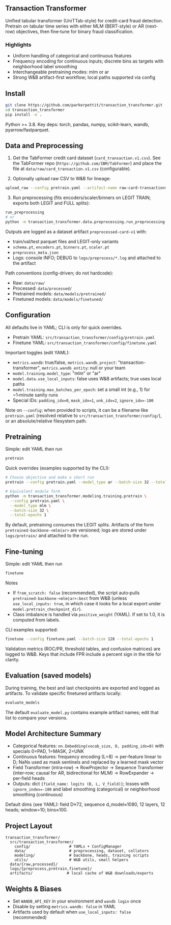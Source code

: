## Transaction Transformer

Unified tabular transformer (UniTTab-style) for credit-card fraud detection. Pretrain on tabular time series with either MLM (BERT-style) or AR (next-row) objectives, then fine‑tune for binary fraud classification.

### Highlights
- Uniform handling of categorical and continuous features
- Frequency encoding for continuous inputs; discrete bins as targets with neighborhood label smoothing
- Interchangeable pretraining modes: mlm or ar
- Strong W&B artifact-first workflow; local paths supported via config

## Install

```bash
git clone https://github.com/parkerpettit/transaction_transformer.git
cd transaction_transformer
pip install -e .
```

Python >= 3.8. Key deps: torch, pandas, numpy, scikit-learn, wandb, pyarrow/fastparquet.

## Data and Preprocessing

1) Get the TabFormer credit card dataset (`card_transaction.v1.csv`). See the TabFormer repo (`https://github.com/IBM/TabFormer`) and place the file at `data/raw/card_transaction.v1.csv` (configurable).

2) Optionally upload raw CSV to W&B for lineage:
```bash
upload_raw --config pretrain.yaml --artifact-name raw-card-transactions-v1
```

3) Run preprocessing (fits encoders/scaler/binners on LEGIT TRAIN; exports both LEGIT and FULL splits):
```bash
run_preprocessing
# or
python -m transaction_transformer.data.preprocessing.run_preprocessing
```
Outputs are logged as a dataset artifact `preprocessed-card-v1` with:
- train/val/test parquet files and LEGIT-only variants
- `schema.pt`, `encoders.pt`, `binners.pt`, `scaler.pt`
- `preprocess_meta.json`
- Logs: console INFO; DEBUG to `logs/preprocess/*.log` and attached to the artifact

Path conventions (config-driven; do not hardcode):
- Raw: `data/raw/`
- Processed: `data/processed/`
- Pretrained models: `data/models/pretrained/`
- Finetuned models: `data/models/finetuned/`

## Configuration

All defaults live in YAML; CLI is only for quick overrides.
- Pretrain YAML: `src/transaction_transformer/config/pretrain.yaml`
- Finetune YAML: `src/transaction_transformer/config/finetune.yaml`

Important toggles (edit YAML):
- `metrics.wandb`: true/false, `metrics.wandb_project`: "transaction-transformer", `metrics.wandb_entity`: null or your team
- `model.training.model_type`: "mlm" or "ar"
- `model.data.use_local_inputs`: false uses W&B artifacts; true uses local paths
- `model.training.max_batches_per_epoch`: set a small int (e.g., 1) for ~1‑minute sanity runs
- Special IDs: `padding_idx=0`, `mask_idx=1`, `unk_idx=2`, `ignore_idx=-100`

Note on `--config`: when provided to scripts, it can be a filename like `pretrain.yaml` (resolved relative to `src/transaction_transformer/config/`), or an absolute/relative filesystem path.

## Pretraining

Simple: edit YAML then run
```bash
pretrain
```

Quick overrides (examples supported by the CLI):
```bash
# Choose objective and make a short run
pretrain --config pretrain.yaml --model_type ar --batch-size 32 --total-epochs 1

# Equivalent module form
python -m transaction_transformer.modeling.training.pretrain \
  --config pretrain.yaml \
  --model_type mlm \
  --batch-size 32 \
  --total-epochs 1
```

By default, pretraining consumes the LEGIT splits. Artifacts of the form `pretrained-backbone-<mlm|ar>` are versioned; logs are stored under `logs/pretrain/` and attached to the run.

## Fine‑tuning

Simple: edit YAML then run
```bash
finetune
```

Notes
- If `from_scratch: false` (recommended), the script auto‑pulls `pretrained-backbone-<mlm|ar>:best` from W&B (unless `use_local_inputs: true`, in which case it looks for a local export under `model.pretrain_checkpoint_dir`).
- Class imbalance is handled via `positive_weight` (YAML). If set to 1.0, it is computed from labels.

CLI examples supported:
```bash
finetune --config finetune.yaml --batch-size 128 --total-epochs 1
```

Validation metrics (ROC/PR, threshold tables, and confusion matrices) are logged to W&B. Keys that include FPR include a percent sign in the title for clarity.

## Evaluation (saved models)

During training, the best and last checkpoints are exported and logged as artifacts. To validate specific finetuned artifacts locally:
```bash
evaluate_models
```
The default `evaluate_model.py` contains example artifact names; edit that list to compare your versions.

## Model Architecture Summary
- Categorical features: `nn.Embedding(vocab_size, D, padding_idx=0)` with specials 0=PAD, 1=MASK, 2=UNK
- Continuous features: frequency encoding (L=8) -> per‑feature linear to D; NaNs used as mask sentinels and replaced by a learned mask vector
- Field Transformer (intra‑row) -> RowProjector -> Sequence Transformer (inter‑row; causal for AR, bidirectional for MLM) -> RowExpander -> per‑field heads
- Outputs: dict `{field_name: logits (B, L, V_field)}`; losses with `ignore_index=-100` and label smoothing (categorical) or neighborhood smoothing (continuous)

Default dims (see YAML): field D≈72, sequence d_model≈1080, 12 layers, 12 heads; window=10; bins≈100.

## Project Layout
```
transaction_transformer/
  src/transaction_transformer/
    config/                 # YAMLs + ConfigManager
    data/                   # preprocessing, dataset, collators
    modeling/               # backbone, heads, training scripts
    utils/                  # W&B utils, small helpers
  data/{raw,processed}/
  logs/{preprocess,pretrain,finetune}/
  artifacts/               # local cache of W&B downloads/exports
```

## Weights & Biases
- Set `WANDB_API_KEY` in your environment and `wandb login` once
- Disable by setting `metrics.wandb: false` in YAML
- Artifacts used by default when `use_local_inputs: false` (recommended)

